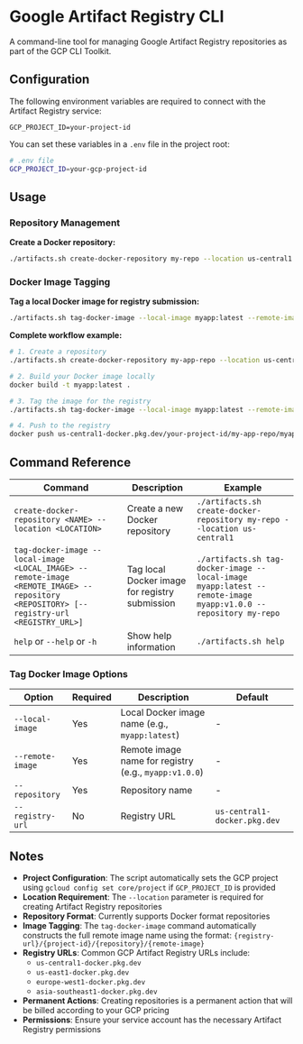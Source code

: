 # Google Artifact Registry CLI

A command-line tool for managing Google Artifact Registry repositories as part of the GCP CLI Toolkit.

## Configuration

The following environment variables are required to connect with the Artifact Registry service:

```
GCP_PROJECT_ID=your-project-id
```

You can set these variables in a `.env` file in the project root:

```bash
# .env file
GCP_PROJECT_ID=your-gcp-project-id
```

## Usage

### Repository Management

**Create a Docker repository:**
```bash
./artifacts.sh create-docker-repository my-repo --location us-central1
```

### Docker Image Tagging

**Tag a local Docker image for registry submission:**
```bash
./artifacts.sh tag-docker-image --local-image myapp:latest --remote-image myapp:v1.0.0 --repository my-repo --registry-url us-east1-docker.pkg.dev
```

**Complete workflow example:**
```bash
# 1. Create a repository
./artifacts.sh create-docker-repository my-app-repo --location us-central1

# 2. Build your Docker image locally
docker build -t myapp:latest .

# 3. Tag the image for the registry
./artifacts.sh tag-docker-image --local-image myapp:latest --remote-image myapp:v1.0.0 --repository my-app-repo

# 4. Push to the registry
docker push us-central1-docker.pkg.dev/your-project-id/my-app-repo/myapp:v1.0.0
```

## Command Reference

| Command | Description | Example |
|---------|-------------|---------|
| `create-docker-repository <NAME> --location <LOCATION>` | Create a new Docker repository | `./artifacts.sh create-docker-repository my-repo --location us-central1` |
| `tag-docker-image --local-image <LOCAL_IMAGE> --remote-image <REMOTE_IMAGE> --repository <REPOSITORY> [--registry-url <REGISTRY_URL>]` | Tag local Docker image for registry submission | `./artifacts.sh tag-docker-image --local-image myapp:latest --remote-image myapp:v1.0.0 --repository my-repo` |
| `help` or `--help` or `-h` | Show help information | `./artifacts.sh help` |

### Tag Docker Image Options

| Option | Required | Description | Default |
|--------|----------|-------------|---------|
| `--local-image` | Yes | Local Docker image name (e.g., `myapp:latest`) | - |
| `--remote-image` | Yes | Remote image name for registry (e.g., `myapp:v1.0.0`) | - |
| `--repository` | Yes | Repository name | - |
| `--registry-url` | No | Registry URL | `us-central1-docker.pkg.dev` |

## Notes

- **Project Configuration**: The script automatically sets the GCP project using `gcloud config set core/project` if `GCP_PROJECT_ID` is provided
- **Location Requirement**: The `--location` parameter is required for creating Artifact Registry repositories
- **Repository Format**: Currently supports Docker format repositories
- **Image Tagging**: The `tag-docker-image` command automatically constructs the full remote image name using the format: `{registry-url}/{project-id}/{repository}/{remote-image}`
- **Registry URLs**: Common GCP Artifact Registry URLs include:
  - `us-central1-docker.pkg.dev`
  - `us-east1-docker.pkg.dev`
  - `europe-west1-docker.pkg.dev`
  - `asia-southeast1-docker.pkg.dev`
- **Permanent Actions**: Creating repositories is a permanent action that will be billed according to your GCP pricing
- **Permissions**: Ensure your service account has the necessary Artifact Registry permissions
